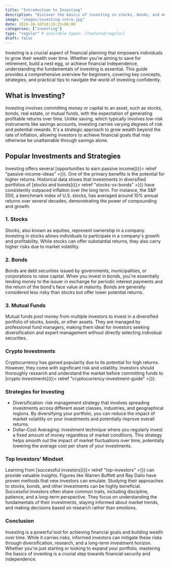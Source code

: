 ```yaml
---
title: "Introduction to Investing"
description: "Discover the basics of investing in stocks, bonds, and mutual funds. Learn essential strategies for beginners and the mindset of top investors."
image: "images/investing-intro.jpg"
date: 2019-10-16T18:19:25+06:00
categories: ["investing"]
type: "regular" # available types: [featured/regular]
draft: false
---
```


Investing is a crucial aspect of financial planning that empowers individuals to grow their wealth over time. Whether you're aiming to save for retirement, build a nest egg, or achieve financial independence, understanding the fundamentals of investing is essential. This guide provides a comprehensive overview for beginners, covering key concepts, strategies, and practical tips to navigate the world of investing confidently.

## What is Investing?

Investing involves committing money or capital to an asset, such as stocks, bonds, real estate, or mutual funds, with the expectation of generating profitable returns over time. Unlike saving, which typically involves low-risk instruments like savings accounts, investing carries varying degrees of risk and potential rewards. It's a strategic approach to grow wealth beyond the rate of inflation, allowing investors to achieve financial goals that may otherwise be unattainable through savings alone.

## Popular Investments and Strategies

Investing offers several [opportunities to earn passive income]({{< relref "passive-income-ideas" >}}). One of the primary benefits is the potential for higher returns. Historical data shows that investments in diversified portfolios of [stocks and bonds]({{< relref "stocks-vs-bonds" >}}) have consistently outpaced inflation over the long term. For instance, the S&P 500, a benchmark index of U.S. stocks, has averaged around 10% annual returns over several decades, demonstrating the power of compounding and growth.

### 1. Stocks

Stocks, also known as equities, represent ownership in a company. Investing in stocks allows individuals to participate in a company's growth and profitability. While stocks can offer substantial returns, they also carry higher risks due to market volatility.

### 2. Bonds

Bonds are debt securities issued by governments, municipalities, or corporations to raise capital. When you invest in bonds, you're essentially lending money to the issuer in exchange for periodic interest payments and the return of the bond's face value at maturity. Bonds are generally considered less risky than stocks but offer lower potential returns.

### 3. Mutual Funds

Mutual funds pool money from multiple investors to invest in a diversified portfolio of stocks, bonds, or other assets. They are managed by professional fund managers, making them ideal for investors seeking diversification and expert management without directly selecting individual securities.

### Crypto Investments

Cryptocurrency has gained popularity due to its potential for high returns. However, they come with significant risk and volatility. Investors should thoroughly research and understand the market before committing funds to [crypto investments]({{< relref "cryptocurrency-investment-guide" >}}).

### Strategies for Investing

* Diversification: risk management strategy that involves spreading investments across different asset classes, industries, and geographical regions. By diversifying your portfolio, you can reduce the impact of market volatility on your investments and potentially improve overall returns.
* Dollar-Cost Averaging: investment technique where you regularly invest a fixed amount of money regardless of market conditions. This strategy helps smooth out the impact of market fluctuations over time, potentially lowering the average cost per share of your investments.

### Top Investors' Mindset

Learning from [successful investors]({{< relref "top-investors" >}}) can provide valuable insights. Figures like Warren Buffett and Ray Dalio have proven methods that new investors can emulate. Studying their approaches to stocks, bonds, and other investments can be highly beneficial. Successful investors often share common traits, including discipline, patience, and a long-term perspective. They focus on understanding the fundamentals of their investments, staying informed about market trends, and making decisions based on research rather than emotions.

### Conclusion

Investing is a powerful tool for achieving financial goals and building wealth over time. While it carries risks, informed investors can mitigate these risks through diversification, research, and a long-term investment horizon. Whether you're just starting or looking to expand your portfolio, mastering the basics of investing is a crucial step towards financial security and independence.
